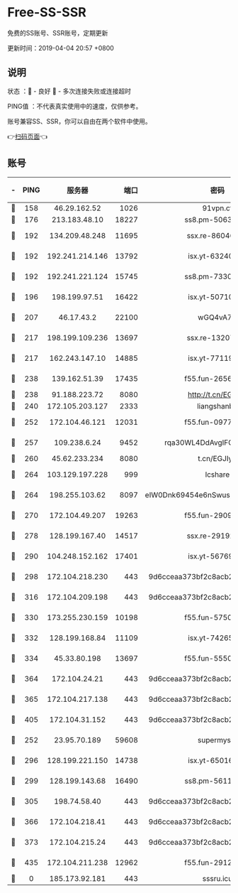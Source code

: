 # Free-SS-SSR

免费的SS账号、SSR账号，定期更新

更新时间：2019-04-04 20:57 +0800

## 说明

状态     ：🙂 - 良好 🙁 - 多次连接失败或连接超时

PING值   ：不代表真实使用中的速度，仅供参考。

账号兼容SS、SSR，你可以自由在两个软件中使用。

👉[扫码页面](https://liesauer.github.io/Free-SS-SSR/)👈

## 账号

|-|PING|服务器|端口|密码|加密方式|区域|
|:----:|:----:|:-----:|-----:|:----:|:----:|:----:|
|🙂|158|46.29.162.52|1026|91vpn.cf|rc4-md5|RU|
|🙂|176|213.183.48.10|18227|ss8.pm-50631596|rc4-md5|RU|
|🙂|192|134.209.48.248|11695|ssx.re-86046850|aes-256-cfb|US|
|🙂|192|192.241.214.146|13792|isx.yt-63240780|aes-256-cfb|US|
|🙂|192|192.241.221.124|15745|ss8.pm-73307807|aes-256-cfb|US|
|🙂|196|198.199.97.51|16422|isx.yt-50710121|aes-256-cfb|US|
|🙂|207|46.17.43.2|22100|wGQ4vA7D|aes-256-gcm|RU|
|🙂|217|198.199.109.236|13697|ssx.re-13207051|aes-256-cfb|US|
|🙂|217|162.243.147.10|14885|isx.yt-77119983|aes-256-cfb|US|
|🙂|238|139.162.51.39|17435|f55.fun-26568226|aes-256-cfb|SG|
|🙂|238|91.188.223.72|8080|http://t.cn/EGJIyrl|rc4-md5|RU|
|🙂|240|172.105.203.127|2333|liangshanbo|chacha20|JP|
|🙂|252|172.104.46.121|12031|f55.fun-09776967|aes-256-cfb|SG|
|🙂|257|109.238.6.24|9452|rqa30WL4DdAvgIFG6Fs3znzTa|aes-256-cfb|FR|
|🙂|260|45.62.233.234|8080|t.cn/EGJIyrl|rc4-md5|CA|
|🙂|264|103.129.197.228|999|lcshare|aes-256-cfb|US|
|🙂|264|198.255.103.62|8097|eIW0Dnk69454e6nSwuspv9DmS201tQ0D|aes-256-cfb|US|
|🙂|270|172.104.49.207|19263|f55.fun-29091069|aes-256-cfb|SG|
|🙂|278|128.199.167.40|14517|ssx.re-29192167|aes-256-cfb|SG|
|🙂|290|104.248.152.162|17401|isx.yt-56769675|aes-256-cfb|SG|
|🙂|298|172.104.218.230|443|9d6cceaa373bf2c8acb22e60b6a58be6|aes-256-cfb|US|
|🙂|316|172.104.209.198|443|9d6cceaa373bf2c8acb22e60b6a58be6|aes-256-cfb|US|
|🙂|330|173.255.230.159|10198|f55.fun-57509636|aes-256-cfb|US|
|🙂|332|128.199.168.84|11109|isx.yt-74265746|aes-256-cfb|SG|
|🙂|334|45.33.80.198|13697|f55.fun-55504081|aes-256-cfb|US|
|🙂|364|172.104.24.21|443|9d6cceaa373bf2c8acb22e60b6a58be6|aes-256-cfb|US|
|🙂|365|172.104.217.138|443|9d6cceaa373bf2c8acb22e60b6a58be6|aes-256-cfb|US|
|🙂|405|172.104.31.152|443|9d6cceaa373bf2c8acb22e60b6a58be6|aes-256-cfb|US|
|🙂|252|23.95.70.189|59608|supermyssr|chacha20-ietf|US|
|🙂|296|128.199.221.150|14738|isx.yt-65016275|aes-256-cfb|SG|
|🙂|299|128.199.143.68|16490|ss8.pm-56112391|aes-256-cfb|SG|
|🙂|305|198.74.58.40|443|9d6cceaa373bf2c8acb22e60b6a58be6|aes-256-cfb|US|
|🙂|366|172.104.218.41|443|9d6cceaa373bf2c8acb22e60b6a58be6|aes-256-cfb|US|
|🙂|373|172.104.215.24|443|9d6cceaa373bf2c8acb22e60b6a58be6|aes-256-cfb|US|
|🙁|435|172.104.211.238|12962|f55.fun-29121491|aes-256-cfb|US|
|🙁|0|185.173.92.181|443|sssru.icu|rc4-md5|RU|

